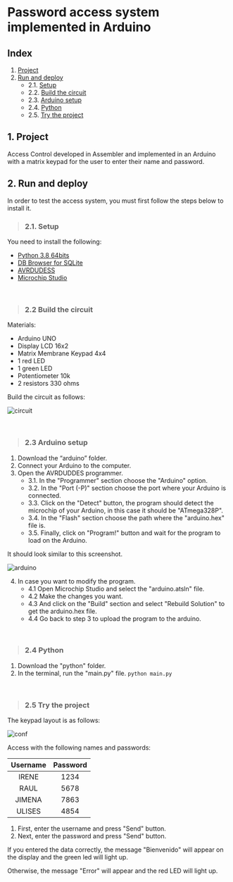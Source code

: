# Password access system implemented in Arduino
## Index
1. [Project](https://github.com/IreneLopezM/Password-access-system-implemented-in-Arduino#1-project)
2. [Run and deploy](https://github.com/IreneLopezM/Password-access-system-implemented-in-Arduino#2-run-and-deploy)
   - 2.1. [Setup](https://github.com/IreneLopezM/Password-access-system-implemented-in-Arduino#21-setup)
   - 2.2. [Build the circuit](https://github.com/IreneLopezM/Password-access-system-implemented-in-Arduino#22-build-the-circuit)
   - 2.3. [Arduino setup](https://github.com/IreneLopezM/Password-access-system-implemented-in-Arduino#23-arduino-setup)
   - 2.4. [Python](https://github.com/IreneLopezM/Password-access-system-implemented-in-Arduino#24-python)
   - 2.5. [Try the project](https://github.com/IreneLopezM/Password-access-system-implemented-in-Arduino#25-try-the-project)


## 1. Project 
Access Control developed in Assembler and implemented in an Arduino with a matrix keypad for the user to enter their name and password.

## 2. Run and deploy
In order to test the access system, you must first follow the steps below to install it.

> ### 2.1. Setup
You need to install the following:
* [Python 3.8 64bits](https://www.python.org/downloads/)
* [DB Browser for SQLite](https://sqlitebrowser.org/dl/)
* [AVRDUDESS](https://github.com/IreneLopezM/Password-access-system-implemented-in-Arduino/raw/main/setup-AVRDUDESS-2.4.exe)
* [Microchip Studio](https://www.microchip.com/en-us/tools-resources/develop/microchip-studio#Downloads)

<br>

> ### 2.2 Build the circuit
Materials:
* Arduino UNO
* Display LCD 16x2
* Matrix Membrane Keypad 4x4
* 1 red LED
* 1 green LED
* Potentiometer 10k
* 2 resistors 330 ohms 

Build the circuit as follows:

![circuit](https://user-images.githubusercontent.com/107958147/221370532-595e8fca-23ef-4cf1-a3ca-a7515763cca8.JPG)

<br>

> ### 2.3 Arduino setup 
1. Download the “arduino” folder.
2. Connect your Arduino to the computer.
3. Open the AVRDUDDES programmer.
   - 3.1. In the "Programmer" section choose the "Arduino" option.
   - 3.2. In the "Port (-P)" section choose the port where your Arduino is connected.
   - 3.3. Click on the "Detect" button, the program should detect the microchip of your Arduino, in this case it should be "ATmega328P".
   - 3.4. In the "Flash" section choose the path where the "arduino.hex" file is.
   - 3.5. Finally, click on "Program!" button and wait for the program to load on the Arduino.

It should look similar to this screenshot.

![arduino](https://user-images.githubusercontent.com/107958147/221370524-4b6879d2-1550-42c9-9289-6f68f52075d5.JPG)

4. In case you want to modify the program.
   - 4.1 Open Microchip Studio and select the "arduino.atsln" file.
   - 4.2 Make the changes you want.
   - 4.3 And click on the "Build" section and select "Rebuild Solution" to get the arduino.hex file.
   - 4.4 Go back to step 3 to upload the program to the arduino.

<br>

> ### 2.4 Python
1. Download the "python" folder. 
2. In the terminal, run the "main.py" file. `python main.py`

<br>

> ### 2.5 Try the project
The keypad layout is as follows:

![conf](https://user-images.githubusercontent.com/107958147/221371524-3d293e17-b5f3-4180-9a79-9a6001cdf269.JPG)

Access with the following names and passwords:

| Username | Password |
|  :---:   |  :---:   |
|  IRENE   |   1234   |
|   RAUL   |   5678   |
|  JIMENA  |   7863   |
|  ULISES  |   4854   |

1.	First, enter the username and press "Send" button.
2.	Next, enter the password and press "Send" button.

If you entered the data correctly, the message "Bienvenido" will appear on the display and the green led will light up.

Otherwise, the message "Error" will appear and the red LED will light up.

